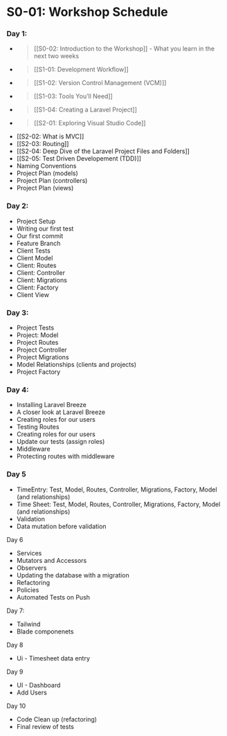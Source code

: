 # S0-01: Workshop Schedule

### Day 1:

- > [[S0-02: Introduction to the Workshop]] - What you learn in the next two weeks
- > [[S1-01: Development Workflow]]
- > [[S1-02: Version Control Management (VCM)]]
- > [[S1-03: Tools You’ll Need]]
- > [[S1-04: Creating a Laravel Project]]
- > [[S2-01: Exploring Visual Studio Code]]
- [[S2-02: What is MVC]]
- [[S2-03: Routing]]
- [[S2-04: Deep Dive of the Laravel Project Files and Folders]]
- [[S2-05: Test Driven Developement (TDD)]]
- Naming Conventions
- Project Plan (models)
- Project Plan (controllers)
- Project Plan (views)

### Day 2:

- Project Setup
- Writing our first test
- Our first commit
- Feature Branch
- Client Tests
- Client Model
- Client: Routes
- Client: Controller
- Client: Migrations
- Client: Factory
- Client View

### Day 3:

- Project Tests
- Project: Model
- Project Routes
- Project Controller
- Project Migrations
- Model Relationships (clients and projects)
- Project Factory

### Day 4:

- Installing Laravel Breeze
- A closer look at Laravel Breeze
- Creating roles for our users
- Testing Routes
- Creating roles for our users
- Update our tests (assign roles)
- Middleware
- Protecting routes with middleware

### Day 5

- TimeEntry: Test, Model, Routes, Controller, Migrations, Factory, Model (and relationships)
- Time Sheet: Test, Model, Routes, Controller, Migrations, Factory, Model (and relationships)
- Validation
- Data mutation before validation

Day 6

- Services
- Mutators and Accessors
- Observers
- Updating the database with a migration
- Refactoring
- Policies
- Automated Tests on Push

Day 7:

- Tailwind
- Blade componenets

Day 8

- Ui - Timesheet data entry

Day 9

- UI - Dashboard
- Add Users

Day 10

- Code Clean up (refactoring)
- Final review of tests

